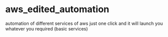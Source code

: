 # aws_edited_automation

automation of different services of aws 
just one click and it will launch you whatever you required (basic services)
